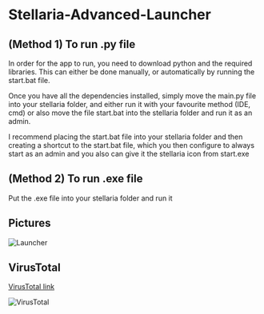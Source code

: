 # Stellaria-Advanced-Launcher

## (Method 1) To run .py file
In order for the app to run, you need to download python and the required libraries. This can either be done manually, or automatically by running the start.bat file.

Once you have all the dependencies installed, simply move the main.py file into your stellaria folder, and either run it with your favourite method (IDE, cmd) or also move the file start.bat into the stellaria folder and run it as an admin. 

I recommend placing the start.bat file into your stellaria folder and then creating a shortcut to the start.bat file, which you then configure to always start as an admin and you also can give it the stellaria icon from start.exe

## (Method 2) To run .exe file
Put the .exe file into your stellaria folder and run it

## Pictures
![Launcher](https://github.com/smety2001/Stellaria-Advanced-Launcher/blob/main/img/launcher1.png?raw=true)

## VirusTotal
[VirusTotal link](https://www.virustotal.com/gui/file/a8995bbd49e16580b6bcfbb1e3234430fb1736d155b23b64d70275b647750caa/detection)

![VirusTotal](https://github.com/smety2001/Stellaria-Advanced-Launcher/blob/main/img/virustotal.png?raw=true)
